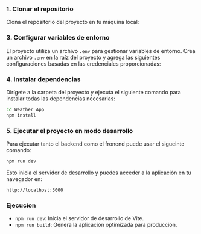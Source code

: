 ### 1. Clonar el repositorio
Clona el repositorio del proyecto en tu máquina local:


### 3. Configurar variables de entorno

El proyecto utiliza un archivo `.env` para gestionar variables de entorno. Crea un archivo `.env` en la raíz del proyecto y agrega las siguientes configuraciones basadas en las credenciales proporcionadas:


### 4. Instalar dependencias

Dirígete a la carpeta del proyecto y ejecuta el siguiente comando para instalar todas las dependencias necesarias:

```bash
cd Weather App
npm install
```

### 5. Ejecutar el proyecto en modo desarrollo

Para ejecutar tanto el backend como el fronend puede usar el sigueinte comando:

```bash
npm run dev
```

Esto inicia el servidor de desarrollo y puedes acceder a la aplicación en tu navegador en:

```
http://localhost:3000
```

### Ejecucion

- `npm run dev`: Inicia el servidor de desarrollo de Vite.
- `npm run build`: Genera la aplicación optimizada para producción.

